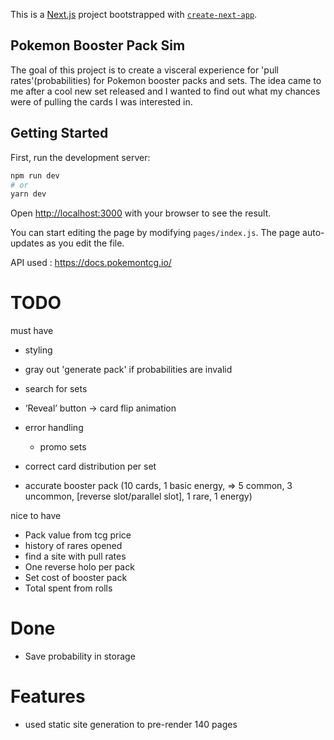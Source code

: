 This is a [Next.js](https://nextjs.org/) project bootstrapped with [`create-next-app`](https://github.com/vercel/next.js/tree/canary/packages/create-next-app).

## Pokemon Booster Pack Sim
The goal of this project is to create a visceral experience for 'pull rates'(probabilities) for Pokemon booster packs and sets. The idea came to me after a cool new set released and I wanted to find out what my chances were of pulling the cards I was interested in.

## Getting Started

First, run the development server:

```bash
npm run dev
# or
yarn dev
```

Open [http://localhost:3000](http://localhost:3000) with your browser to see the result.

You can start editing the page by modifying `pages/index.js`. The page auto-updates as you edit the file.

API used : https://docs.pokemontcg.io/

# TODO
must have
- styling
- gray out 'generate pack' if probabilities are invalid
- search for sets
- ‘Reveal’ button -> card flip animation

- error handling
    - promo sets
- correct card distribution per set
- accurate booster pack (10 cards, 1 basic energy, => 5 common, 3 uncommon, [reverse slot/parallel slot], 1 rare, 1 energy)

nice to have
- Pack value from tcg price
- history of rares opened
- find a site with pull rates
- One reverse holo per pack
- Set cost of booster pack 
- Total spent from rolls

# Done
- Save probability in storage

# Features
- used static site generation to pre-render 140 pages